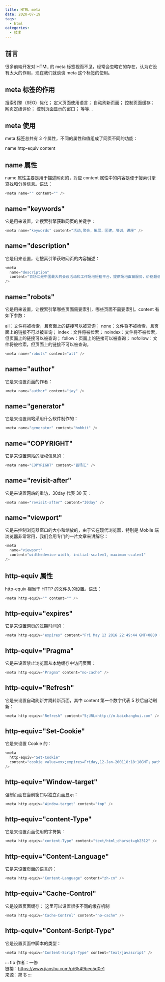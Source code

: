 ```yaml
---
title: HTML meta
date: 2020-07-19
tags:
  - html
categories:
  - 技术
---
```


## 前言

很多前端开发对 HTML 的 meta 标签视而不见，经常会忽略它的存在，认为它没有太大的作用，现在我们就谈谈 meta 这个标签的使用。

## meta 标签的作用

搜索引擎（SEO）优化；
定义页面使用语言；
自动刷新页面；
控制页面缓存；
网页定级评价；
控制页面显示的窗口；
等等...

## meta 使用

meta 标签总共有 3 个属性，不同的属性和值组成了网页不同的功能：

name
http-equiv
content

## name 属性

name 属性主要是用于描述网页的，对应 content 属性中的内容是便于搜索引擎查找和分类信息。语法：

```js
<meta name="" content="" />
```

## name="keywords"

它是用来设置，让搜索引擎获取网页的关键字：

```js
<meta name="keywords" content="活动,聚会，拓展，团建，培训，讲座" />
```

## name="description"

它是用来设置，让搜索引擎获取网页的内容描述：

```js
<meta
  name="description"
  content="百场汇是中国最大的会议活动和工作场地短租平台，提供场地直销服务，价格超低，无任何附加费用，帮助用户寻找各种各样的特色场地。"
/>
```

## name="robots"

它是用来设置，让搜索引擎哪些页面需要索引，哪些页面不需要索引。content 有如下参数：

all：文件将被检索，且页面上的链接可以被查询；
none：文件将不被检索，且页面上的链接不可以被查询；
index：文件将被检索；
noindex：文件将不被检索，但页面上的链接可以被查询；
follow：页面上的链接可以被查询；
nofollow：文件将被检索，但页面上的链接不可以被查询。

```js
<meta name="robots" content="all" />
```

## name="author"

它是来设置页面的作者：

```js
<meta name="author" content="jay" />
```

## name="generator"

它是来设置网站采用什么软件制作的：

```js
<meta name="generator" content="hobbit" />
```

## name="COPYRIGHT"

它是来设置网站的版权信息的：

```js
<meta name="COPYRIGHT" content="百场汇" />
```

## name="revisit-after"

它是来设置网站的重访，30day 代表 30 天：

```js
<meta name="revisit-after" content="30day" />
```

## name="viewport"

它是来控制浏览器窗口的大小和缩放的，由于它在现代浏览器，特别是 Mobile 端浏览器非常常用，我们会用专门的一片文章来讲解它：

```js
<meta
  name="viewport"
  content="width=device-width, initial-scale=1, maximum-scale=1"
/>
```

## http-equiv 属性

http-equiv 相当于 HTTP 的文件头的设置。语法：

```js
<meta http-equiv="" content="" />
```

## http-equiv="expires"

它是来设置网页的过期时间的：

```js
<meta http-equiv="expires" content="Fri May 13 2016 22:49:44 GMT+0800 (CST)" />
```

## http-equiv="Pragma"

它是来设置禁止浏览器从本地缓存中访问页面：

```js
<meta http-equiv="Pragma" content="no-cache" />
```

## http-equiv="Refresh"

它是来设置自动刷新并跳转新页面，其中 content 第一个数字代表 5 秒后自动刷新：

```js
<meta http-equiv="Refresh" content="5;URL=http://m.baichanghui.com" />
```

## http-equiv="Set-Cookie"

它是来设置 Cookie 的：

```js
<meta
  http-equiv="Set-Cookie"
  content="cookie value=xxx;expires=Friday,12-Jan-200118:18:18GMT；path=/"
/>
```

## http-equiv="Window-target"

强制页面在当前窗口以独立页面显示：

```js
<meta http-equiv="Window-target" content="top" />
```

## http-equiv="content-Type"

它是来设置页面使用的字符集：

```js
<meta http-equiv="content-Type" content="text/html;charset=gb2312" />
```

## http-equiv="Content-Language"

它是来设置页面的语言的：

```js
<meta http-equiv="Content-Language" content="zh-cn" />
```

## http-equiv="Cache-Control"

它是设置页面缓存：
这里可以设置很多不同的缓存机制

```js
<meta http-equiv="Cache-Control" content="no-cache" />
```

## http-equiv="Content-Script-Type"

它是设置页面中脚本的类型：

```js
<meta http-equiv="Content-Script-Type" content="text/javascript" />
```

::: tip
作者：一修 <br>
链接：https://www.jianshu.com/p/6549bec5d0e1 <br>
来源：简书
:::
